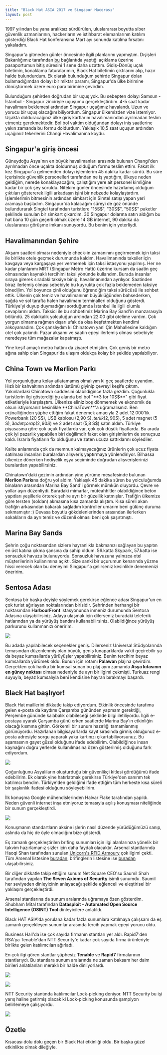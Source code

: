 ```yaml
---
title: "Black Hat ASIA 2017 ve Singapur Macerası"
layout: post
---
```


1997 yılından bu yana aralıksız sürdürülen, uluslararası boyutta siber güvenlik uzmanlarının, hackerların ve istihbarat 
elemanlarının katılım gösterdiği Black Hat konferansına Mart ayı sonunda katılma fırsatını yakaladım.

Singapur'a gitmeden günler öncesinde ilgili planlarımı yapmıştım. 
Dışişleri Bakanlığımız tarafından [bu](http://www.mfa.gov.tr/singapur-seyahat-edecek-turk-vatandaslarinin-dikkatine.tr.mfa)
bağlantıda yaptığı açıklama üzerine pasaportumun bitiş süresini 1 sene daha uzattım. Gidiş-Dönüş uçak biletimin, konaklama faturalarımın, Black Hat biletimin çıktılarını alıp, hazır halde bulundurdum. Ek olarak bulunduğum şehirde Singapur doları bulamadığımdan dolayı bir miktar paramı, Singapur'da ülke birimine dönüştürmek üzere euro para birimine çevirdim.

Bulunduğum şehirden doğrudan bir uçuş yok. Bu sebepten dolayı Samsun - İstanbul - Singapur zinciriyle uçuşumu gerçekleştirdim. 4-5 saat kadar havalimanı beklemesi ardından Singapur uçağımız havalandı. Uzun ve yorucu bir uçuş olacağını biliyordum. Singapur ülkemizden vize istemiyor. Uçakta dolduracağınız ülke giriş kartlarını havalimanından ayrılmadan teslim etmeniz gerekmektedir. Bol bol vaktim olduğundan dolayı iniş saatlerine yakın zamanda bu formu doldurdum. Yaklaşık 10,5 saat uçuşun ardından uçağımız tekerlerini Changi Havalimanına koydu.

## Singapur'a giriş öncesi 

Güneydoğu Asya'nın en büyük havalimanları arasında bulunan Changi'den ayrılmadan önce uçakta doldurmuş olduğum formu teslim ettim. Fakat ilk kez Singapur'a gelmemden dolayı işlemlerim 45 dakika kadar sürdü. 
Bu süre içerisinde güvenlik personelleri tarafından ne iş yaptığım, ülkeye neden geldiğim, nerede konaklayacağım, çalıştığım yere ait personel kimliğine kadar bir çok şey soruldu. Nitekim günler öncesinde hazırlamış olduğum çıktıları göstererek ilgili arkadaşın işini bir nebzede kolaylaştırdım. İşlemlerimin bitmesinin ardından simkart için Simtel satışı yapan yeri aramaya başladım. 
Singapur'da kalacağım süreyi de göz önünde bulundurarak Singtel tarafından turistlere "15S$", "30S$", "50S$" paketler şeklinde sunulan bir simkart çıkardım. 30 Singapur dolarına satın aldığım bu hat bana 10 gün geçerli olmak üzere 14 GB internet, 90 dakika da uluslararası görüşme imkanı sunuyordu. Bu benim için yeterliydi.

## Havalimanından Şehire

Akşam saatleri olması nedeniyle check-in zamanınını geçirmemek için taksi ile birlikte otele geçmek durumunda kaldım. Havalimanında taksiler için kavgaya veya kargaşaya yer vermemek için taksi istasyonu yapılmış. Her ne kadar planlarımı MRT (Singapur Metro Hattı) üzerine kursam da saatin geç olmasından kaynaklı tercihimi taksi yönünde kullandım. Burada insanlar sıraya girerek sıradaki taksiye binip, havalimanından ayrılıyor. Saatinden biraz ilerlemiş olması sebebiyle bu kuyrukta çok fazla beklemeden taksiye binedilim. Yol boyunca çinli olduğunu öğrendiğim taksi sürücüsü ile 
sohbet ettik. Ülkenin çok temiz ve havalimanının büyüklüğünden bahsederken, sağda ve sol tarafta halen havalimanı terminalleri olduğunu gösterdi. 
Türkiye'yi duyup duymadığını sorduğumda İstanbul ile ilgili olumlu cevaplarını aldım. Taksici ile bu sohbetimiz Marina Bay Sand'in manzarasıyla bölündü. 25 dakikalık yolculuğun ardından 22:00 gibi otelime vardım. Çok yorgun olmama rağmen dışarı ufak da olsa keşfetmekten kendimi alıkoyamadım.
Çok şanslıydım ki Chinatown yani Çin Mahallesine kaldığım otel çok yakındı. Pazar akşamı ve saatin epeyi ilerlemiş olması sebebiyle neredeyse tüm mağazalar kapatmıştı.

Yine keşif amaçlı metro hattını da ziyaret etmiştim. Çok geniş bir metro ağına sahip olan Singapur'da ulaşım oldukça kolay bir şekilde yapılabiliyor.

## China Town ve Merlion Parkı

Yol yorgunluğunu kolay atlatamamış olmalıyım ki geç saatlerde uyandım. Hızlı bir kahvaltının ardından üstümü giyinip çevreyi keşife çıktım. Yakınlardaki Chinatown caddesini olabildiğince fazla gezdim.
Çoğunlukla turistlerin ilgi gösterdiği bu alanda bol bol "**3 for 10S$**" gibi fiyat etiketleriyle karşılaştım. Ülkenize eliniz boş dönmemek ve ekonomik de olsun istiyorsanız kesinlikle **ChinaTown**'a uğramalısınız. Ben orjinalliğinden şüphe ettiğim fakat denemek amacıyla 2 adet 12.000'lik Powerbank (20 S$), USB kablosu (2,90 S$), terlik (2,90 S$), 5 adet magnet (5 S$), 3 adet çorap (2,90 S$) ve 2 adet saat (5,8 S$) satın aldım. Türkiye piyasasına göre çok uçuk fiyatlarda var, çok çok düşük fiyatlarda. Bu arada çok iyi pazarlık yapabilen biri değilimdir fakat olan girişimlerim de sonuçsuz kaldı. Israrla fiyatların fix olduğunu ve zaten ucuza sattıklarını söylediler. 

Kalite anlamında çok da memnun kalmayacağınız ürünlerin çok ucuz fiyata satılması insanları buralardan alışveriş yaptırmaya yönlendiriyor. Bilhassa ülkenize dönerken hediyelik eşya seçiminde doğrudan alışverişlerinizi buralardan yapabilirsiniz.

Chinatown'daki gezimin ardından yine yürüme mesafesinde bulunan **Merlion Parkı**na doğru yol aldım. Yaklaşık 45 dakika süren bu yolculuğumda binaların arasından Marina Bay Sand'i görmek mümkün oluyordu. Çevre ve yollar aşırı düzenliydi. Buradaki mimarlar, müteahhitler olabildiğince beton yapıtları yeşillerle örterek şehire ayrı bir güzellik katmışlar. Trafiğin ülkemize göre tersten (soldan) akmasına kısa zamanda alıştım. Kısa süreli akan trafiğin arkasından bakarak sağladım kontroller umarım beni gülünç duruma sokmamıştır :) Devasa boyutlu gökdelenlerinden arasından ilerlerken sokakların da ayrı temiz ve düzenli olması beni çok şaşırtmıştı.

## Marina Bay Sands

Şehrin çoğu noktasından sizlere hayranlıkla bakmanızı sağlayan bu yapıtın en üst katına çıkma şansına da sahip oldum. 56.katta Skypark, 57.katta ise sonsuzluk havuzu bulunuyordu. Sonsuzluk havuzuna yalnızca otel müşterilerinin kullanımına açıktı. Size sanki bir uçurumun kenarında yüzme hissi verecek olan bu deneyimi Singapur'a gelirseniz kesinlikle denemenizi öneririm.

## Sentosa Adası

Sentosa bir başka deyişle söylemek gerekirse eğlence adası Singapur'un en çok turist ağırlayan noktalarından birisidir. Şehrinden herhangi bir noktasından **HarbourFront** istasyonunda inmeniz durumunda Sentosa Adasına ulaşabilirsiniz. Adaya ulaşmak için dilerseniz buradaki teleferik hatlarından ya da yürüyüş bandını kullanabilirsiniz. Olabildiğince yürüyüş parkurunu kullanmanızı öneririm. 

![](/assets/images/black-hat-1.jpg)

Bu adada yapılabilecek seçenekler geniş. Dilerseniz Universal Stüdyolarında temasından düzenlenmiş olan büyük, geniş lunaparklarda vakit geçirebilir ya da beyaz kumsallarda yürüyüşler yapabilirsiniz. Benim tercihim beyaz kumsallarda yürümek oldu. Bunun için rotamı **Palawan** plajına çevirdim. Gerçekten çok harika bir kumsal sunan bu plaj aynı zamanda **Asya kıtasının en güney noktası** olması nedeniyle de ayrı bir ilgimi çekmişti. Turkuaz rengi suyuyla, beyaz kumsalıyla beni kendisine hayran bırakmayı başardı. 


## Black Hat başlıyor!

Black Hat maillerini dikkatle takip ediyordum. Etkinlik öncesinde tarafıma gelen e-posta da kaydımı Çarşamba gününden yapmam gerektiği, Perşembe gününde kalabalık olabileceği şeklinde bilgi iletiliyordu. İlgili e-postaya uyarak Çarşamba günü erken saatlerde Marina Bay'ın etkinliğin olacağı kısmına gittim. Görkemli bir sunum hazırlığı tamamlanmış görünüyordu. Hazırlanan bilgisayarlarda kayıt sırasında girmiş olduğunuz e-posta adresiyle sorgu yaparak yaka kartınızı çıkartabiliyorsunuz. Bu aşamasının gayet güzel olduğunu ifade edebilirim. Olabildiğince insan kaynağını doğru yerlerde kullanılmasına özen gösterilmiş olduğunu fark ediyordum. 

![](/assets/images/black-hat-2.jpg)

Çoğunluğunu Asyalıların oluşturduğu bir güvenlikçi kitlesi gördüğümü ifade edebilirim. Ek olarak yine hatırlatmak gerekirse Türkiye'den sanırım tek katılımcı bendim. Türkiye'den geldiğimi ifade ettiğim tüm herkeste kısa süreli bir şaşkınlık ifadesi olduğunu söyleyebilirim.

İlk konuşma Google mühendislerinden Halvar Flake tarafından yapıldı. Neden güvenli internet inşa etmiyoruz temasıyla açılış konuşması niteliğinde bir sunum gerçekleştirdi. 

![](/assets/images/black-hat-3.jpg)

Konuşmanın standartların aksine işlerin nasıl düzende yürüdüğümüzü sanıp, aslında da hiç de öyle olmadığını bize gösterdi.

Eş zamanlı gerçekleştirilen brifing sunumları için ilgi alanlarınıza yönelik bir takvim hazırlamanız sizler için daha faydalı olacaktır. Arsenal stantlarında Haoqi Shan tarafından sunulan [Unicorn's RFID Armoury](https://www.blackhat.com/asia-17/arsenal.html#unicorns-rfid-armoury) çok ilgimi çekti. Tüm Arsenal listesine [buradan](https://www.blackhat.com/asia-17/arsenal.html), brifinglerin listesine ise [buradan](https://www.blackhat.com/asia-17/briefings/schedule/index.html) ulaşabilirsiniz.

Bir diğer dikkatle takip ettiğim sunum Net Square CEO'su Saumil Shah tarafından yapılan **The Seven Axioms of Security** isimli sunumdu. Saumil her seviyeden dinleyicinin anlayacağı şekilde eğlenceli ve eleştirisel bir yaklaşım gerçekleştirdi.

Arsenal stantlarına da sunum aralarında uğramaya özen gösterdim. Shubham Mital tarafından **Datasploit - Automated Open Source Intelligence (OSINT) Tool** dinleyicilere anlatıldı.

Black HAT ASIA'da yorulana kadar fazla sunumlara katılmaya çalışsam da eş zamanlı gerçekleşen sunumlar arasında tercih yapmak epeyi yorucu oldu.

Business Hall'da ise çok sayıda firmanın stantları yer aldı. Rapid7'den RSA'ya
 Tenable'dan NTT Security'e kadar çok sayıda firma ürünleriyle birlikte gelen katılımcıları ağırladı.

En çok ilgi gören stantlar şüphesiz **Tenable** ve **Rapid7** firmalarının stantlarıydı. Bu stantlara sunum aralarında ne zaman baksam her daim birileri anlatılanları meraklı bir halde dinliyorlardı.

![](/assets/images/black-hat-4.jpg)

![](/assets/images/black-hat-5.jpg)

NTT Security stantında katılımcılar Lock-picking deniyor. NTT Security bu işi yarış haline getirmiş olacak ki Lock-picking konusunda şampiyon belirlemeye çalışıyordu.

![](/assets/images/black-hat-6.jpg)

## Özetle

Kısacası dolu dolu geçen bir Black Hat etkinliği oldu. Bir başka güzel etkinlikte olmak dileğiyle.